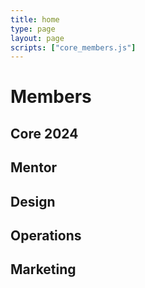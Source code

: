 ```yaml
---
title: home
type: page
layout: page
scripts: ["core_members.js"]
---
```


# Members

## Core 2024

<div id="core-cards">
</div>

## Mentor

<div class="member-cards" id="mentor-members">
</div>

## Design

<div class="member-cards" id="design-members">
</div>

## Operations

<div class="member-cards" id="operation-members">
</div>

## Marketing

<div class="member-cards" id="marketing-members">
</div>
